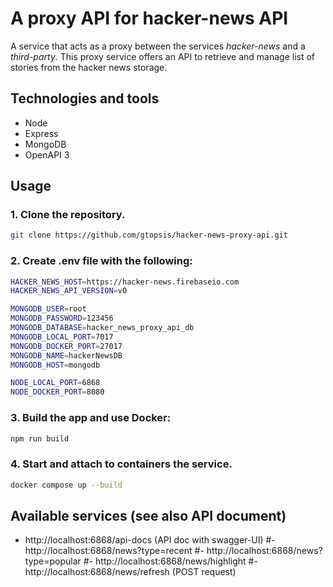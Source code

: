 # A proxy API for hacker-news API

A service that acts as a proxy between the services _hacker-news_ and a _third-party_. This proxy service offers an API to retrieve and manage list of stories from the hacker news storage.

## Technologies and tools

- Node
- Express
- MongoDB
- OpenAPI 3

## Usage

### 1. Clone the repository.

```bash
git clone https://github.com/gtopsis/hacker-news-proxy-api.git
```

### 2. Create .env file with the following:

```bash
HACKER_NEWS_HOST=https://hacker-news.firebaseio.com
HACKER_NEWS_API_VERSION=v0

MONGODB_USER=root
MONGODB_PASSWORD=123456
MONGODB_DATABASE=hacker_news_proxy_api_db
MONGODB_LOCAL_PORT=7017
MONGODB_DOCKER_PORT=27017
MONGODB_NAME=hackerNewsDB
MONGODB_HOST=mongodb

NODE_LOCAL_PORT=6868
NODE_DOCKER_PORT=8080
```

### 3. Build the app and use Docker:

```bash
npm run build
```

### 4. Start and attach to containers the service.

```bash
docker compose up --build
```

## Available services (see also **API document**)

- http://localhost:6868/api-docs (API doc with swagger-UI)
#- http://localhost:6868/news?type=recent
#- http://localhost:6868/news?type=popular
#- http://localhost:6868/news/highlight
#- http://localhost:6868/news/refresh (POST request)
